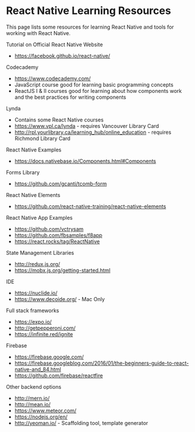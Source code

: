 # React Native Learning Resources
This page lists some resources for learning React Native and tools for working with React Native.

Tutorial on Official React Native Website
- https://facebook.github.io/react-native/

Codecademy
- https://www.codecademy.com/
- JavaScript course good for learning basic programming concepts
- ReactJS I & II courses good for learning about how components work and the best practices for writing components

Lynda
- Contains some React Native courses
- https://www.vpl.ca/lynda - requires Vancouver Library Card
- http://rpl.yourlibrary.ca/learning_hub/online_education - requires Richmond Library Card

React Native Examples
- https://docs.nativebase.io/Components.html#Components

Forms Library
- https://github.com/gcanti/tcomb-form

React Native Elements
- https://github.com/react-native-training/react-native-elements

React Native App Examples
- https://github.com/vctrysam
- https://github.com/fbsamples/f8app
- https://react.rocks/tag/ReactNative

State Management Libraries
- http://redux.js.org/
- https://mobx.js.org/getting-started.html

IDE
- https://nuclide.io/
- https://www.decoide.org/ - Mac Only

Full stack frameworks
- https://expo.io/
- http://getpepperoni.com/
- https://infinite.red/ignite

Firebase
- https://firebase.google.com/
- https://firebase.googleblog.com/2016/01/the-beginners-guide-to-react-native-and_84.html
- https://github.com/firebase/reactfire

Other backend options
- http://mern.io/
- http://mean.io/
- https://www.meteor.com/
- https://nodejs.org/en/
- http://yeoman.io/ - Scaffolding tool, template generator
